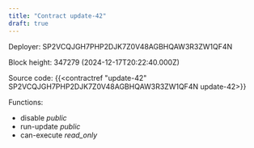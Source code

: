 ```yaml
---
title: "Contract update-42"
draft: true
---
```

Deployer: SP2VCQJGH7PHP2DJK7Z0V48AGBHQAW3R3ZW1QF4N


 



Block height: 347279 (2024-12-17T20:22:40.000Z)

Source code: {{<contractref "update-42" SP2VCQJGH7PHP2DJK7Z0V48AGBHQAW3R3ZW1QF4N update-42>}}

Functions:

* disable _public_
* run-update _public_
* can-execute _read_only_
